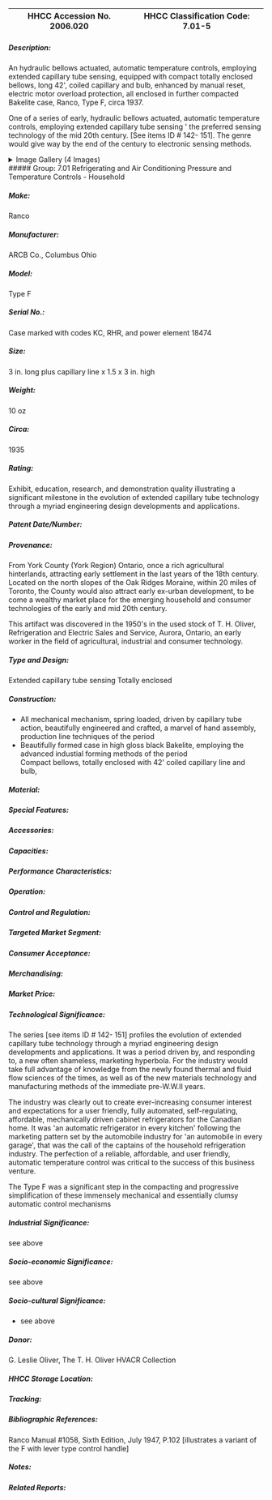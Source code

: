 | **HHCC Accession No. 2006.020** |**HHCC Classification Code:  7.01-5**|
| ----------- | ----------- |
##### Description:
An hydraulic bellows actuated, automatic temperature controls, employing extended capillary tube sensing, equipped with compact totally enclosed bellows, long 42', coiled capillary and bulb, enhanced by manual reset, electric motor overload protection, all  enclosed in further compacted Bakelite case, Ranco, Type F, circa 1937.

One of a series of early, hydraulic bellows actuated, automatic temperature controls, employing extended capillary tube sensing ' the preferred sensing technology of the mid 20th century. [See items ID # 142- 151]. The genre would give way by the end of the century to electronic sensing methods.


<details>
	<summary>Image Gallery (4 Images)</summary>
<div class="gallery gallery-wrapper--full" contenteditable="false" data-is-empty="false" data-translation="Add images" data-columns="6">
<figure class="gallery__item"><a href="#DOMAIN_NAME#gallery/7.01-5.jpg" data-size="2016x1105"><img src="#DOMAIN_NAME#gallery/7.01-5-thumbnail.jpg" alt=""></a></figure>
<figure class="gallery__item"><a href="#DOMAIN_NAME#gallery/7.01-5a.jpg" data-size="1565x1086"><img src="#DOMAIN_NAME#gallery/7.01-5a-thumbnail.jpg" alt=""></a></figure>
<figure class="gallery__item"><a href="#DOMAIN_NAME#gallery/7.01-5b.jpg" data-size="1870x781"><img src="#DOMAIN_NAME#gallery/7.01-5b-thumbnail.jpg" alt=""></a></figure>
<figure class="gallery__item"><a href="#DOMAIN_NAME#gallery/7.01-5c.jpg" data-size="2062x1122"><img src="#DOMAIN_NAME#gallery/7.01-5c-thumbnail.jpg" alt=""></a></figure>
</div>
</details>
##### Group:
7.01 Refrigerating and Air Conditioning Pressure and Temperature Controls - Household

##### Make:
Ranco

##### Manufacturer:
ARCB Co., Columbus Ohio

##### Model:
Type F

##### Serial No.:
Case marked with codes KC, RHR, and power element 18474

##### Size:
3 in. long plus capillary line x 1.5 x 3 in. high

##### Weight:
10 oz

##### Circa:
1935

##### Rating:
Exhibit, education, research, and demonstration quality illustrating a significant milestone in the evolution of extended capillary tube technology through a myriad engineering design developments and applications.

##### Patent Date/Number:


##### Provenance:
From York County (York Region) Ontario, once a rich agricultural hinterlands, attracting early settlement in the last years of the 18th century. Located on the north slopes of the Oak Ridges Moraine, within 20 miles of Toronto, the County would also attract early ex-urban development, to be come a wealthy market place for the emerging household and consumer technologies of the early and mid 20th century. 

This artifact was discovered in the 1950's in the used stock of T. H. Oliver, Refrigeration and Electric Sales and Service, Aurora, Ontario, an early worker in the field of agricultural, industrial and consumer technology.

##### Type and Design:
Extended capillary tube sensing
Totally enclosed

##### Construction:
-  All mechanical mechanism, spring loaded, driven by capillary tube action, beautifully engineered and crafted, a marvel of hand assembly, production line techniques of the period     
- Beautifully formed case in high gloss black Bakelite, employing the advanced industial forming methods of the period   
Compact bellows, totally enclosed with 42' coiled capillary line and bulb,

##### Material:


##### Special Features:


##### Accessories:


##### Capacities:


##### Performance Characteristics:


##### Operation:


##### Control and Regulation:


##### Targeted Market Segment:


##### Consumer Acceptance:


##### Merchandising:


##### Market Price:


##### Technological Significance:
The series [see items ID # 142- 151] profiles the evolution of extended capillary tube technology through a myriad engineering design developments and applications. It was a period driven by, and responding to, a new often shameless, marketing hyperbola. For the industry would take full advantage of knowledge from the newly found thermal and fluid flow sciences of the times, as well as of the new materials technology and manufacturing methods of the immediate pre-W.W.II years. 

The industry was clearly out to create ever-increasing consumer interest and expectations for a user friendly, fully automated, self-regulating, affordable, mechanically driven cabinet refrigerators for the Canadian home. It was 'an automatic refrigerator in every kitchen' following the marketing pattern set by the automobile industry for 'an automobile in every garage', that was the call of the captains of the household refrigeration industry. The perfection of a reliable, affordable, and user friendly, automatic temperature control was critical to the success of this business venture.    

The Type F was a significant step in the compacting and progressive simplification of these immensely mechanical and essentially clumsy automatic control mechanisms

##### Industrial Significance:
see above

##### Socio-economic Significance:
see above

##### Socio-cultural Significance:
- see above

##### Donor:
G. Leslie Oliver, The T. H. Oliver HVACR Collection

##### HHCC Storage Location:


##### Tracking:


##### Bibliographic References:
Ranco Manual #1058, Sixth Edition, July 1947, P.102 [illustrates a variant of the F with lever type control handle]

##### Notes:


##### Related Reports:

